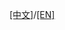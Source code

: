 [[中文]](../../../documents/hmi_solution/littlevgl/littlevgl_guide_cn.md)/[[EN]]((../../../documents/hmi_solution/littlevgl/littlevgl_guide_en.md))
